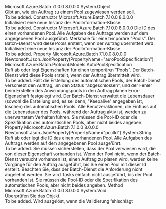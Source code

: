 <Type Name="PoolInformation" FullName="Microsoft.Azure.Batch.Protocol.Models.PoolInformation">
  <TypeSignature Language="C#" Value="public class PoolInformation" />
  <TypeSignature Language="ILAsm" Value=".class public auto ansi beforefieldinit PoolInformation extends System.Object" />
  <TypeSignature Language="DocId" Value="T:Microsoft.Azure.Batch.Protocol.Models.PoolInformation" />
  <TypeSignature Language="VB.NET" Value="Public Class PoolInformation" />
  <TypeSignature Language="F#" Value="type PoolInformation = class" />
  <AssemblyInfo>
    <AssemblyName>Microsoft.Azure.Batch</AssemblyName>
    <AssemblyVersion>7.1.0.0</AssemblyVersion>
    <AssemblyVersion>8.0.0.0</AssemblyVersion>
  </AssemblyInfo>
  <Base>
    <BaseTypeName>System.Object</BaseTypeName>
  </Base>
  <Interfaces />
  <Docs>
    <summary>
            Gibt an, wie ein Auftrag zu einem Pool zugewiesen werden soll.
            </summary>
    <remarks>To be added.</remarks>
  </Docs>
  <Members>
    <Member MemberName=".ctor">
      <MemberSignature Language="C#" Value="public PoolInformation ();" />
      <MemberSignature Language="ILAsm" Value=".method public hidebysig specialname rtspecialname instance void .ctor() cil managed" />
      <MemberSignature Language="DocId" Value="M:Microsoft.Azure.Batch.Protocol.Models.PoolInformation.#ctor" />
      <MemberSignature Language="VB.NET" Value="Public Sub New ()" />
      <MemberType>Constructor</MemberType>
      <AssemblyInfo>
        <AssemblyName>Microsoft.Azure.Batch</AssemblyName>
        <AssemblyVersion>7.1.0.0</AssemblyVersion>
        <AssemblyVersion>8.0.0.0</AssemblyVersion>
      </AssemblyInfo>
      <Parameters />
      <Docs>
        <summary>
            Initialisiert eine neue Instanz der PoolInformation-Klasse.
            </summary>
        <remarks>To be added.</remarks>
      </Docs>
    </Member>
    <Member MemberName=".ctor">
      <MemberSignature Language="C#" Value="public PoolInformation (string poolId = null, Microsoft.Azure.Batch.Protocol.Models.AutoPoolSpecification autoPoolSpecification = null);" />
      <MemberSignature Language="ILAsm" Value=".method public hidebysig specialname rtspecialname instance void .ctor(string poolId, class Microsoft.Azure.Batch.Protocol.Models.AutoPoolSpecification autoPoolSpecification) cil managed" />
      <MemberSignature Language="DocId" Value="M:Microsoft.Azure.Batch.Protocol.Models.PoolInformation.#ctor(System.String,Microsoft.Azure.Batch.Protocol.Models.AutoPoolSpecification)" />
      <MemberSignature Language="F#" Value="new Microsoft.Azure.Batch.Protocol.Models.PoolInformation : string * Microsoft.Azure.Batch.Protocol.Models.AutoPoolSpecification -&gt; Microsoft.Azure.Batch.Protocol.Models.PoolInformation" Usage="new Microsoft.Azure.Batch.Protocol.Models.PoolInformation (poolId, autoPoolSpecification)" />
      <MemberType>Constructor</MemberType>
      <AssemblyInfo>
        <AssemblyName>Microsoft.Azure.Batch</AssemblyName>
        <AssemblyVersion>7.1.0.0</AssemblyVersion>
        <AssemblyVersion>8.0.0.0</AssemblyVersion>
      </AssemblyInfo>
      <Parameters>
        <Parameter Name="poolId" Type="System.String" />
        <Parameter Name="autoPoolSpecification" Type="Microsoft.Azure.Batch.Protocol.Models.AutoPoolSpecification" />
      </Parameters>
      <Docs>
        <param name="poolId">Die ID des einen vorhandenen Pool. Alle Aufgaben des Auftrags werden auf dem angegebenen Pool ausgeführt.</param>
        <param name="autoPoolSpecification">Merkmale für eine temporäre "Pools". Der Batch-Dienst wird diese Pools erstellt, wenn der Auftrag übermittelt wird.</param>
        <summary>
            Initialisiert eine neue Instanz der PoolInformation-Klasse.
            </summary>
        <remarks>To be added.</remarks>
      </Docs>
    </Member>
    <Member MemberName="AutoPoolSpecification">
      <MemberSignature Language="C#" Value="public Microsoft.Azure.Batch.Protocol.Models.AutoPoolSpecification AutoPoolSpecification { get; set; }" />
      <MemberSignature Language="ILAsm" Value=".property instance class Microsoft.Azure.Batch.Protocol.Models.AutoPoolSpecification AutoPoolSpecification" />
      <MemberSignature Language="DocId" Value="P:Microsoft.Azure.Batch.Protocol.Models.PoolInformation.AutoPoolSpecification" />
      <MemberSignature Language="VB.NET" Value="Public Property AutoPoolSpecification As AutoPoolSpecification" />
      <MemberSignature Language="F#" Value="member this.AutoPoolSpecification : Microsoft.Azure.Batch.Protocol.Models.AutoPoolSpecification with get, set" Usage="Microsoft.Azure.Batch.Protocol.Models.PoolInformation.AutoPoolSpecification" />
      <MemberType>Property</MemberType>
      <AssemblyInfo>
        <AssemblyName>Microsoft.Azure.Batch</AssemblyName>
        <AssemblyVersion>7.1.0.0</AssemblyVersion>
        <AssemblyVersion>8.0.0.0</AssemblyVersion>
      </AssemblyInfo>
      <Attributes>
        <Attribute>
          <AttributeName>Newtonsoft.Json.JsonProperty(PropertyName="autoPoolSpecification")</AttributeName>
        </Attribute>
      </Attributes>
      <ReturnValue>
        <ReturnType>Microsoft.Azure.Batch.Protocol.Models.AutoPoolSpecification</ReturnType>
      </ReturnValue>
      <Docs>
        <summary>
            Ruft ab oder legt Eigenschaften für einen temporären "Pools". Der Batch-Dienst wird diese Pools erstellt, wenn der Auftrag übermittelt wird.
            </summary>
        <value>To be added.</value>
        <remarks>
            Fällt die Erstellung des automatischen Pools, der Batch-Dienst verschiebt den Auftrag, um den Status "abgeschlossen", und der Fehler beim Erstellen des Anwendungspools in den Auftrag planen Error-Eigenschaft festgelegt wird. Der Batch-Dienst verwaltet die Lebensdauer (sowohl die Erstellung und, es sei denn, "Keepalive" angegeben ist, löschen) des automatischen Pools. Alle Benutzeraktionen, die Einfluss auf die Lebensdauer des Pools, während der Auftrag aktiv ist, werden zu unerwartetem Verhalten führen.
            Sie müssen die Pool-ID oder die Spezifikation des automatischen Pools, aber nicht beides angeben.
            </remarks>
      </Docs>
    </Member>
    <Member MemberName="PoolId">
      <MemberSignature Language="C#" Value="public string PoolId { get; set; }" />
      <MemberSignature Language="ILAsm" Value=".property instance string PoolId" />
      <MemberSignature Language="DocId" Value="P:Microsoft.Azure.Batch.Protocol.Models.PoolInformation.PoolId" />
      <MemberSignature Language="VB.NET" Value="Public Property PoolId As String" />
      <MemberSignature Language="F#" Value="member this.PoolId : string with get, set" Usage="Microsoft.Azure.Batch.Protocol.Models.PoolInformation.PoolId" />
      <MemberType>Property</MemberType>
      <AssemblyInfo>
        <AssemblyName>Microsoft.Azure.Batch</AssemblyName>
        <AssemblyVersion>7.1.0.0</AssemblyVersion>
        <AssemblyVersion>8.0.0.0</AssemblyVersion>
      </AssemblyInfo>
      <Attributes>
        <Attribute>
          <AttributeName>Newtonsoft.Json.JsonProperty(PropertyName="poolId")</AttributeName>
        </Attribute>
      </Attributes>
      <ReturnValue>
        <ReturnType>System.String</ReturnType>
      </ReturnValue>
      <Docs>
        <summary>
            Ruft ab oder legt die ID des einen vorhandenen Pool. Alle Aufgaben des Auftrags werden auf dem angegebenen Pool ausgeführt.
            </summary>
        <value>To be added.</value>
        <remarks>
            Sie müssen sicherstellen, dass der Pool verwiesen wird, die von dieser Eigenschaft vorhanden ist.
            Wenn der Pool nicht, wenn der Batch-Dienst versucht vorhanden ist, einen Auftrag zu planen wird, werden keine Vorgänge für den Auftrag ausgeführt, bis Sie einen Pool mit dieser Id erstellt. Beachten Sie, dass der Batch-Dienst die Anforderung nicht abgelehnt werden. Sie wird Tasks einfach nicht ausgeführt, bis der Pool vorhanden ist.
            Sie müssen die Pool-ID oder die Spezifikation des automatischen Pools, aber nicht beides angeben.
            </remarks>
      </Docs>
    </Member>
    <Member MemberName="Validate">
      <MemberSignature Language="C#" Value="public virtual void Validate ();" />
      <MemberSignature Language="ILAsm" Value=".method public hidebysig newslot virtual instance void Validate() cil managed" />
      <MemberSignature Language="DocId" Value="M:Microsoft.Azure.Batch.Protocol.Models.PoolInformation.Validate" />
      <MemberSignature Language="VB.NET" Value="Public Overridable Sub Validate ()" />
      <MemberSignature Language="F#" Value="abstract member Validate : unit -&gt; unit&#xA;override this.Validate : unit -&gt; unit" Usage="poolInformation.Validate " />
      <MemberType>Method</MemberType>
      <AssemblyInfo>
        <AssemblyName>Microsoft.Azure.Batch</AssemblyName>
        <AssemblyVersion>7.1.0.0</AssemblyVersion>
        <AssemblyVersion>8.0.0.0</AssemblyVersion>
      </AssemblyInfo>
      <ReturnValue>
        <ReturnType>System.Void</ReturnType>
      </ReturnValue>
      <Parameters />
      <Docs>
        <summary>
            Überprüfen Sie das Objekt.
            </summary>
        <remarks>To be added.</remarks>
        <exception cref="T:Microsoft.Rest.ValidationException">
            Wird ausgelöst, wenn die Validierung fehlschlägt
            </exception>
      </Docs>
    </Member>
  </Members>
</Type>